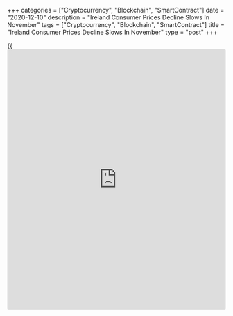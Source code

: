 +++
categories = ["Cryptocurrency", "Blockchain", "SmartContract"]
date = "2020-12-10"
description = "Ireland Consumer Prices Decline Slows In November"
tags = ["Cryptocurrency", "Blockchain", "SmartContract"]
title = "Ireland Consumer Prices Decline Slows In November"
type = "post"
+++

{{<iframe id="large-banner" src="https://www.bounty.group/#slide=17.0" width="100%" height="600" scrolling="no" style="border: 0px solid rgb(216, 221, 230); border-radius: 3px;">}}

Ireland's consumer prices declined further in November, albeit at a
softer pace, data from the Central Statistics Office showed Thursday.

Consumer prices declined 1.1 percent year-on-year in November, following
a 1.5 percent fall in October.

Prices for communication fell 7.9 percent yearly in November and those
of furnishings, household equipment and routine household maintenance
declined 3.7 percent.

Prices for transport and communication decreased by 3.0 percent and 4.0
percent, respectively.

On a month-on-month basis, consumer prices rose 0.3 percent in November,
after a 0.6 percent decrease in the prior month.

The EU measure of inflation, the harmonized index of consumer prices, or
HICP, fell 1.0 percent annually in November, following a 1.5 percent
decline in the preceding month.

On a monthly basis, the HICP increased 0.3 percent in November, after a
0.5 percent fall in the previous month.

For comments and feedback [contact](https://www.playgroundfx.com/contact/): editorial@rtt[news](https://www.letsplayfx.com/blog/forex-news-website/).com

[Economic News][1]

 **What parts of the world are seeing the best (and worst) economic
performances lately? Click[here][2] to check out our [Econ Scorecard][2]
and find out! See up-to-the-moment [ranking](https://www.playgroundfx.com/blog/crypto-exchange-ranking/)s for the best and worst
performers in [GDP][3], [unemployment rate][4], [inflation][5] and much
more.**

   1. www.rtt[news](https://www.letsplayfx.com/blog/forex-news-website/).com/Content/EconomicNews.aspx
   2. www.rtt[news](https://www.letsplayfx.com/blog/forex-news-website/).com/economic-scorecard/world-rank/industrial-production/highest-performance.aspx
   3. www.rtt[news](https://www.letsplayfx.com/blog/forex-news-website/).com/economic-scorecard/world-rank/GDP/highest-performance.aspx
   4. www.rtt[news](https://www.letsplayfx.com/blog/forex-news-website/).com/economic-scorecard/world-rank/unemployment-rate/lowest-performance.aspx
   5. www.rtt[news](https://www.letsplayfx.com/blog/forex-news-website/).com/economic-scorecard/world-rank/CPI/highest-performance.aspx